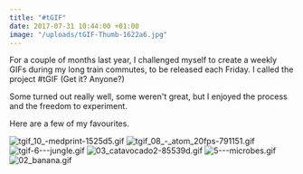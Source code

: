 ```yaml
---
title: "#tGIF"
date: 2017-07-31 10:44:00 +01:00
image: "/uploads/tGIF-Thumb-1622a6.jpg"
---
```


For a couple of months last year, I challenged myself to create a weekly GIFs during my long train commutes, to be released each Friday. I called the project #tGIF (Get it? Anyone?)

Some turned out really well, some weren't great, but I enjoyed the process and the freedom to experiment.

Here are a few of my favourites.

![tgif_10_-_medprint_-1525d5.gif](/uploads/tgif_10_-_medprint_-1525d5.gif)
![tgif_08_-_atom_20fps-791151.gif](/uploads/tgif_08_-_atom_20fps-791151.gif)
![tgif-6---jungle.gif](/uploads/tgif-6---jungle.gif)
![03_catavocado2-85539d.gif](/uploads/03_catavocado2-85539d.gif)
![5---microbes.gif](/uploads/5---microbes.gif)
![02_banana.gif](/uploads/02_banana.gif)